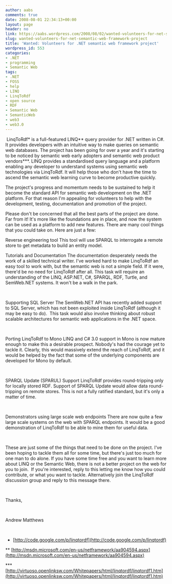 ```yaml
---
author: aabs
comments: true
date: 2008-08-01 22:34:13+00:00
layout: page
header: no
link: https://aabs.wordpress.com/2008/08/02/wanted-volunteers-for-net-semantic-web-framework-project/
slug: wanted-volunteers-for-net-semantic-web-framework-project
title: 'Wanted: Volunteers for .NET semantic web framework project'
wordpress_id: 553
categories:
- .NET
- programming
- Semantic Web
tags:
- .NET
- FOSS
- help
- LINQ
- LinqToRdf
- open source
- RDF
- Semantic Web
- SemanticWeb
- web3
- web3.0
---
```


 LinqToRdf* is a full-featured LINQ** query provider for .NET written in C#. It provides developers with an intuitive way to make queries on semantic web databases. The project has been going for over a year and it's starting to be noticed by semantic web early adopters and semantic web product vendors***. LINQ provides a standardised query language and a platform enabling any developer to understand systems using semantic web technologies via LinqToRdf. It will help those who don't have the time to ascend the semantic web learning curve to become productive quickly.

The project's progress and momentum needs to be sustained to help it become the standard API for semantic web development on the .NET platform. For that reason I'm appealing for volunteers to help with the development, testing, documentation and promotion of the project.

Please don't be concerned that all the best parts of the project are done. Far from it! It's more like the foundations are in place, and now the system can be used as a platform to add new features. There are many cool things that you could take on. Here are just a few:

Reverse engineering tool
This tool will use SPARQL to interrogate a remote store to get metadata to build an entity model.


Tutorials and Documentation
The documentation desperately needs the work of a skilled technical writer. I've worked hard to make LinqToRdf an easy tool to work with, but the semantic web is not a simple field. If it were, there'd be no need for LinqToRdf after all. This task will require an understanding of the LINQ, ASP.NET, C#, SPARQL, RDF, Turtle, and SemWeb.NET systems. It won't be a walk in the park.


 





Supporting SQL Server
The SemWeb.NET API has recently added support to SQL Server, which has not been exploited inside LinqToRdf (although it may be easy to do).  This task would also involve thinking about robust scalable architectures for semantic web applications in the .NET space.


 





Porting LinqToRdf to Mono
LINQ and C# 3.0 support in Mono is now mature enough to make this a desirable prospect. Nobody's had the courage yet to tackle it. Clearly, this would massively extend the reach of LinqToRdf, and it would be helped by the fact that some of the underlying components are developed for Mono by default.


 





SPARQL Update (SPARUL) Support
LinqToRdf provides round-tripping only for locally stored RDF. Support of SPARQL Update would allow data round-tripping on remote stores. This is not a fully ratified standard, but it's only a matter of time. 


 





Demonstrators using large scale web endpoints
There are now quite a few large scale systems on the web with SPARQL endpoints. It would be a good demonstration of LinqToRdf to be able to mine them for useful data. 


 




These are just some of the things that need to be done on the project. I've been hoping to tackle them all for some time, but there's just too much for one man to do alone. If you have some time free and you want to learn more about LINQ or the Semantic Web, there is not a better project on the web for you to join.  If you're interested, reply to this letting me know how you could contribute, or what you want to tackle. Alternatively join the LinqToRdf discussion group and reply to this message there.




 




Thanks,




 




Andrew Matthews




 




* [http://code.google.com/p/linqtordf](http://code.google.com/p/linqtordf)




** [http://msdn.microsoft.com/en-us/netframework/aa904594.aspx](http://msdn.microsoft.com/en-us/netframework/aa904594.aspx)




*** [http://virtuoso.openlinksw.com/Whitepapers/html/linqtordf/linqtordf1.htm](http://virtuoso.openlinksw.com/Whitepapers/html/linqtordf/linqtordf1.htm)

